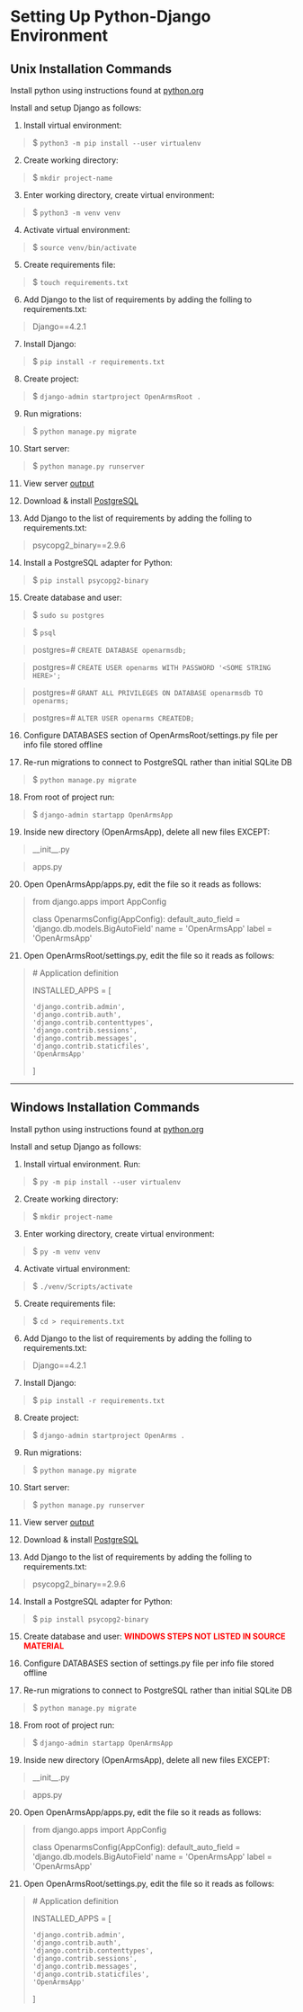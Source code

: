 # Setting Up Python-Django Environment

## Unix Installation Commands

Install python using instructions found at [python.org](https://www.python.org/downloads/)

Install and setup Django as follows:

1. Install virtual environment:

> $ ``python3 -m pip install --user virtualenv``

2. Create working directory:

> $ ``mkdir project-name``

3. Enter working directory, create virtual environment:

> $ ``python3 -m venv venv``

4. Activate virtual environment:

> $ ``source venv/bin/activate``

5. Create requirements file:
> $ ``touch requirements.txt``

6. Add Django to the list of requirements by adding the folling to requirements.txt:

> Django==4.2.1

7. Install Django:

> $ ``pip install -r requirements.txt``

8. Create project:

> $ ``django-admin startproject OpenArmsRoot .``

9. Run migrations:

> $ ``python manage.py migrate``

10. Start server:

> $ ``python manage.py runserver``

11. View server [output](http://localhost:8000)

12. Download & install [PostgreSQL](https://www.postgresql.org/download/)

13. Add Django to the list of requirements by adding the folling to requirements.txt:

> psycopg2_binary==2.9.6

14. Install a PostgreSQL adapter for Python:

> $ ``pip install psycopg2-binary``

15. Create database and user:

> $ ``sudo su postgres``

> $ ``psql``

> postgres=# ``CREATE DATABASE openarmsdb;``

> postgres=# ``CREATE USER openarms WITH PASSWORD '<SOME STRING HERE>';``

> postgres=# ``GRANT ALL PRIVILEGES ON DATABASE openarmsdb TO openarms;``

> postgres=# ``ALTER USER openarms CREATEDB;``

16. Configure DATABASES section of OpenArmsRoot/settings.py file per info file stored offline

17. Re-run migrations to connect to PostgreSQL rather than initial SQLite DB

> $ ``python manage.py migrate``

18. From root of project run:

> $ ``django-admin startapp OpenArmsApp``

19. Inside new directory (OpenArmsApp), delete all new files EXCEPT:

> \_\_init\_\_.py

> apps.py

20. Open OpenArmsApp/apps.py, edit the file so it reads as follows:

> from django.apps import AppConfig
>
>
> class OpenarmsConfig(AppConfig):
>     default_auto_field = 'django.db.models.BigAutoField'
>     name = 'OpenArmsApp'
>     label = 'OpenArmsApp'

21. Open OpenArmsRoot/settings.py, edit the file so it reads as follows:

> \# Application definition
>
> INSTALLED_APPS = [
>
>     'django.contrib.admin',
>     'django.contrib.auth',
>     'django.contrib.contenttypes',
>     'django.contrib.sessions',
>     'django.contrib.messages',
>     'django.contrib.staticfiles',
>     'OpenArmsApp'
> ]



---

## Windows Installation Commands

Install python using instructions found at [python.org](https://www.python.org/downloads/)

Install and setup Django as follows:

1. Install virtual environment. Run:

> $ ``py -m pip install --user virtualenv``

2. Create working directory:

> $ ``mkdir project-name``

3. Enter working directory, create virtual environment:

> $ ``py -m venv venv``

4. Activate virtual environment:

> $ ``./venv/Scripts/activate``

5. Create requirements file:

> $ ``cd > requirements.txt``

6. Add Django to the list of requirements by adding the folling to requirements.txt:

> Django==4.2.1

7. Install Django:

> $ ``pip install -r requirements.txt``

8. Create project:

> $ ``django-admin startproject OpenArms .``

9. Run migrations:

> $ ``python manage.py migrate``

10. Start server:

> $ ``python manage.py runserver``

11. View server [output](http://localhost:8000)

12. Download & install [PostgreSQL](https://www.postgresql.org/download/)

13. Add Django to the list of requirements by adding the folling to requirements.txt:

> psycopg2_binary==2.9.6

14. Install a PostgreSQL adapter for Python:

> $ ``pip install psycopg2-binary``

15. Create database and user: <b style="color:red;">WINDOWS STEPS NOT LISTED IN SOURCE MATERIAL</b>

16. Configure DATABASES section of settings.py file per info file stored offline

17. Re-run migrations to connect to PostgreSQL rather than initial SQLite DB

> $ ``python manage.py migrate``

18. From root of project run:

> $ ``django-admin startapp OpenArmsApp``

19. Inside new directory (OpenArmsApp), delete all new files EXCEPT:

> \_\_init\_\_.py

> apps.py

20. Open OpenArmsApp/apps.py, edit the file so it reads as follows:

> from django.apps import AppConfig
>
>
> class OpenarmsConfig(AppConfig):
>     default_auto_field = 'django.db.models.BigAutoField'
>     name = 'OpenArmsApp'
>     label = 'OpenArmsApp'

21. Open OpenArmsRoot/settings.py, edit the file so it reads as follows:

> \# Application definition
>
> INSTALLED_APPS = [
>
>     'django.contrib.admin',
>     'django.contrib.auth',
>     'django.contrib.contenttypes',
>     'django.contrib.sessions',
>     'django.contrib.messages',
>     'django.contrib.staticfiles',
>     'OpenArmsApp'
> ]